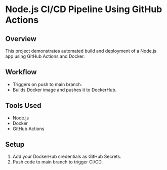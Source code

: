 # Node.js CI/CD Pipeline Using GitHub Actions

## Overview
This project demonstrates automated build and deployment of a Node.js app using GitHub Actions and Docker.

## Workflow
- Triggers on push to main branch.
- Builds Docker image and pushes it to DockerHub.

## Tools Used
- Node.js
- Docker
- GitHub Actions

## Setup
1. Add your DockerHub credentials as GitHub Secrets.
2. Push code to main branch to trigger CI/CD.